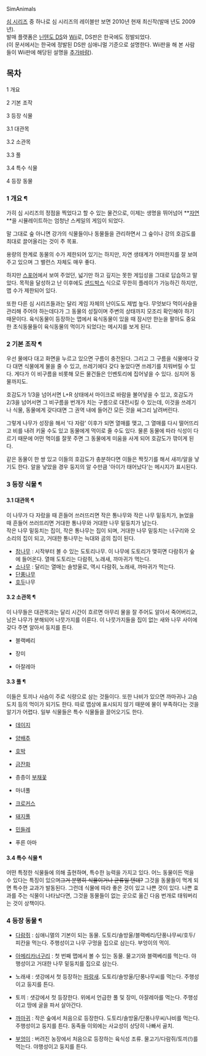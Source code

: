 SimAnimals  

[심 시리즈](%EC%8B%AC%20%EC%8B%9C%EB%A6%AC%EC%A6%88.md) 중 하나로 심 시리즈의 레이블만 보면
2010년 현재 최신작(발매 년도 2009년).  
발매 플랫폼은 [닌텐도 DS](%EB%8B%8C%ED%85%90%EB%8F%84%20DS.md)와 [Wii](Wii.md)로,
DS판은 한국에도 정발되었다.  
(이 문서에서는 한국에 정발된 DS판 심애니멀 기준으로 설명한다. Wii판을 해 본 사람들이 Wii판에 해당된 설명을
[추가바람](%EC%B6%94%EA%B0%80%EB%B0%94%EB%9E%8C.md)).

## 목차

    

1 개요

2 기본 조작

3 등장 식물

    

3.1 대관목

3.2 소관목

3.3 풀

3.4 특수 식물

4 등장 동물

### 1 개요 ¶

가히 심 시리즈의 정점을 찍었다고 할 수 있는 물건으로, 이제는 생명을 뛰어넘어
**[자연](%EC%9E%90%EC%97%B0.md)**을 시뮬레이트하는 엄청난 스케일의 게임이 되었다.

  

말 그대로 숲 아니면 강가의 식물들이나 동물들을 관리하면서 그 숲이나 강의 호감도를 최대로 끌어올리는 것이 주 목표.  

  

용량의 한계로 동물의 수가 제한되어 있기는 하지만, 자연 생태계가 어떠한지를 잘 보여주고 있으며 그 밸런스 자체도 매우 좋다.  

  

하지만 [스포어](%EC%8A%A4%ED%8F%AC%EC%96%B4.md)에서 보여 주었던, 넓기만 하고 깊지는 못한 게임성을 그대로
답습하고 말았다. 목적을 달성하고 난 이후에도 [샌드박스](%EC%83%8C%EB%93%9C%EB%B0%95%EC%8A%A4.md)
식으로 무한히 플레이가 가능하긴 하지만, 맵 수가 제한되어 있다.

  

또한 다른 심 시리즈들과는 달리 게임 자체의 난이도도 제법 높다. 무엇보다 먹이사슬을 관리해 주어야 하는데다가 그 동물의 성질이며 주변의
상태까지 모조리 확인해야 하기 때문이다. 육식동물이 등장하는 맵에서 육식동물이 있을 때 잠시만 한눈을 팔아도 중요한 초식동물들이 육식동물의
먹이가 되었다는 메시지를 보게 된다.  

### 2 기본 조작 ¶

우선 물에다 대고 화면을 누르고 있으면 구름이 충전된다. 그리고 그 구름을 식물에다 갖다 대면 식물에게 물을 줄 수 있고, 쓰레기에다 갖다
놓았다면 쓰레기를 치워버릴 수 있다. 게다가 이 비구름을 비롯해 모든 물건들은 인벤토리에 집어넣을 수 있다. 심지어 동물까지도.  

  

호감도가 1/3을 넘어서면 L+R 상태에서 마이크로 바람을 불어넣을 수 있고, 호감도가 2/3을 넘어서면 그 비구름을 번개가 치는 구름으로
대전시킬 수 있는데, 이것을 쓰레기나 식물, 동물에게 갖다대면 그 권역 내에 들어간 모든 것을 싸그리 날려버린다.  

  

그렇게 나무가 성장을 해서 '다 자람' 이후가 되면 열매를 맺고, 그 열매를 다시 떨어뜨리고 비를 내려 키울 수도 있고 동물에게 먹이로 줄
수도 있다. 물론 동물에 따라 식성이 다르기 때문에 어떤 먹이를 잘못 주면 그 동물에게 미움을 사게 되어 호감도가 깎이게 된다.  

  

같은 동물이 한 쌍 있고 이들의 호감도가 충분하다면 이들은 짝짓기를 해서 새끼/알을 낳기도 한다. 알을 낳았을 경우 둥지의 알 수만큼
'아이가 태어났다'는 메시지가 표시된다.  

### 3 등장 식물 ¶

#### 3.1 대관목 ¶

이 나무가 다 자랐을 때 흔들어 쓰러뜨리면 작은 통나무와 작은 나무 밑둥치가, 늙었을 때 흔들어 쓰러뜨리면 거대한 통나무와 거대한 나무
밑둥치가 남는다.  
작은 나무 밑둥치는 집이, 작은 통나무는 집이 되며, 거대한 나무 밑둥치는 너구리와 오소리의 집이 되고, 거대한 통나무는 늑대와 곰의 집이
된다.

  

  * [참나무](%EC%B0%B8%EB%82%98%EB%AC%B4.md) : 시작부터 볼 수 있는 도토리나무. 이 나무에 도토리가 맺히면 다람쥐가 숲에 들어온다. 열매 도토리는 다람쥐, 노래새, 까마귀가 먹는다.
  * [소나무](%EC%86%8C%EB%82%98%EB%AC%B4.md) : 달리는 열매는 솔방울로, 역시 다람쥐, 노래새, 까마귀가 먹는다.
  * [단풍나무](%EB%8B%A8%ED%92%8D%EB%82%98%EB%AC%B4.md)
  * [호두](%ED%98%B8%EB%91%90.md)나무

#### 3.2 소관목 ¶

이 나무들은 대관목과는 달리 시간이 흐르면 아무리 물을 잘 주어도 알아서 죽어버리고, 남은 나무가 분해되어 나뭇가지를 이룬다. 이
나뭇가지들을 집이 없는 새와 나무 사이에 갖다 주면 알아서 둥지를 튼다.  

  

  * 블랙베리  

  * 장미  

  * 아잘레아  

#### 3.3 풀 ¶

이들은 토끼나 사슴이 주로 식량으로 삼는 것들이다. 또한 나비가 있으면 까마귀나 고슴도치 등의 먹이가 되기도 한다. 따로 맵상에 표시되지
않기 때문에 물이 부족하다는 것을 알기가 어렵다. 일부 식물들은 특수 식물들을 끌어오기도 한다.  

  

  * [데이지](%EB%8D%B0%EC%9D%B4%EC%A7%80.md)
  * [양배추](%EC%96%91%EB%B0%B0%EC%B6%94.md)
  * [호박](%ED%98%B8%EB%B0%95.md)
  * [금잔화](%EA%B8%88%EC%9E%94%ED%99%94.md)
  * 층층이 [부채꽃](%EB%B6%80%EC%B1%84%EA%BD%83.md)
  * 마녀풀  

  * [크로커스](%ED%81%AC%EB%A1%9C%EC%BB%A4%EC%8A%A4.md)
  * [돼지풀](%EB%8F%BC%EC%A7%80%ED%92%80.md)
  * [민들레](%EB%AF%BC%EB%93%A4%EB%A0%88.md)
  * 푸른 아마  

#### 3.4 특수 식물 ¶

어떤 특정한 식물들에 의해 출현하며, 특수한 능력을 가지고 있다. 어느 동물이든 먹을 수 있다는 특징이 있으며<del>그거 분명히 식물이거나
균류일 텐데?</del> 그것을 동물들이 먹게 되면 특수한 교과가 발동된다. 그런데 식물에 따라 좋은 것이 있고 나쁜 것이 있다. 나쁜
효과를 주는 식물이 나타났다면, 그것을 동물들이 없는 곳으로 옮긴 다음 번개로 태워버리는 것이 상책이다.

### 4 등장 동물 ¶

  * [다람쥐](%EB%8B%A4%EB%9E%8C%EC%A5%90.md) : 심애니멀의 기본이 되는 동물. 도토리/솔방울/블랙베리/단풍나무씨/호두/피칸을 먹는다. 주행성이고 나무 구멍을 집으로 삼는다. 부엉이의 먹이.
  * [아메리카너구리](%EB%9D%BC%EC%BF%A4.md) : 첫 번째 맵에서 볼 수 있는 동물. 물고기와 블랙베리를 먹는다. 야행성이고 거대한 나무 밑둥치를 집으로 삼는다.
  * 노래새 : 샛강에서 첫 등장하는 [파랑새](%ED%8C%8C%EB%9E%91%EC%83%88.md). 도토리/솔방울/단풍나무씨를 먹는다. 주행성이고 둥지를 튼다.
  * 토끼 : 샛강에서 첫 등장한다. 위에서 언급한 풀 및 장미, 아잘레아를 먹는다. 주행성이고 땅에 굴을 파서 살아간다.  

  * [까마귀](%EA%B9%8C%EB%A7%88%EA%B7%80.md) : 작은 숲에서 처음으로 등장한다. 도토리/솔방울/단풍나무씨/나비를 먹는다. 주행성이고 둥지를 튼다. 동족들 이외에는 사교성이 상당히 나빠서 골치.
  * [부엉이](%EB%B6%80%EC%97%89%EC%9D%B4.md) : 버려진 농장에서 처음으로 등장하는 육식성 조류. 물고기/다람쥐/토끼(!)를 먹는다. 야행성이고 둥지를 튼다.

